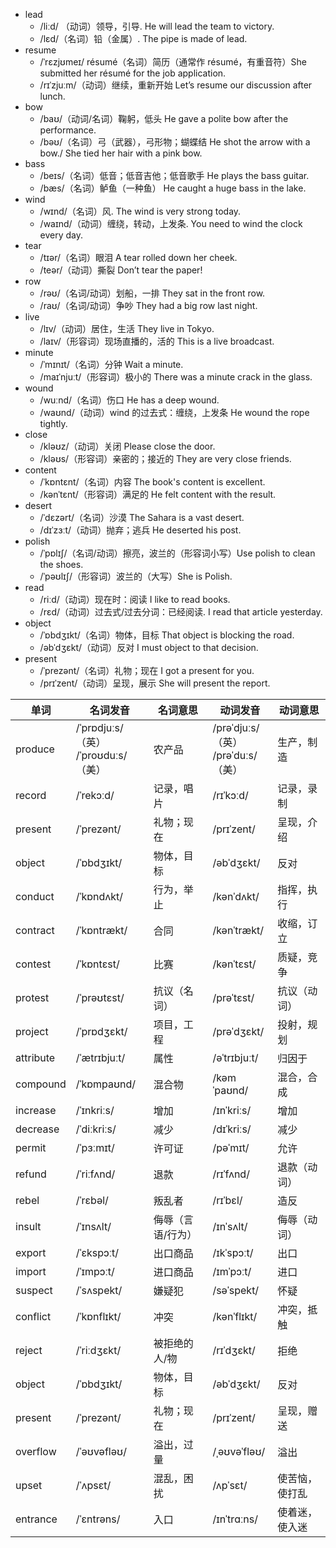 - lead
  - /liːd/ （动词）领导，引导. He will lead the team to victory.
  - /lɛd/（名词）铅（金属）. The pipe is made of lead.
- resume
  - /ˈrɛzjʊmeɪ/ résumé（名词）简历（通常作 résumé，有重音符）She submitted her résumé for the job application.
  - /rɪˈzjuːm/（动词）继续，重新开始 Let’s resume our discussion after lunch.
- bow
  - /baʊ/（动词/名词）鞠躬，低头 He gave a polite bow after the performance.
  - /bəʊ/（名词）弓（武器），弓形物；蝴蝶结 He shot the arrow with a bow./ She tied her hair with a pink bow.
- bass
  - /beɪs/（名词）低音；低音吉他；低音歌手 He plays the bass guitar.
  - /bæs/（名词）鲈鱼（一种鱼） He caught a huge bass in the lake.
- wind
  - /wɪnd/（名词）风. The wind is very strong today.
  - /waɪnd/（动词）缠绕，转动，上发条. You need to wind the clock every day.
- tear
  - /tɪər/（名词）眼泪 A tear rolled down her cheek.
  - /teər/（动词）撕裂 Don’t tear the paper!
- row
  - /rəʊ/（名词/动词）划船，一排 They sat in the front row.
  - /raʊ/（名词/动词）争吵 They had a big row last night.
- live
  - /lɪv/（动词）居住，生活 They live in Tokyo.
  - /laɪv/（形容词）现场直播的，活的 This is a live broadcast.
- minute
  - /ˈmɪnɪt/（名词）分钟 Wait a minute.
  - /maɪˈnjuːt/（形容词）极小的 There was a minute crack in the glass.
- wound
  - /wuːnd/（名词）伤口 He has a deep wound.
  - /waʊnd/（动词）wind 的过去式：缠绕，上发条 He wound the rope tightly.
- close
  - /kləʊz/（动词）关闭 Please close the door.
  - /kləʊs/（形容词）亲密的；接近的 They are very close friends.
- content
  - /ˈkɒntɛnt/（名词）内容 The book's content is excellent.
  - /kənˈtɛnt/（形容词）满足的 He felt content with the result.
- desert
  - /ˈdɛzərt/（名词）沙漠 The Sahara is a vast desert.
  - /dɪˈzɜːt/（动词）抛弃；逃兵 He deserted his post.
- polish
  - /ˈpɒlɪʃ/（名词/动词）擦亮，波兰的（形容词小写）Use polish to clean the shoes.
  - /ˈpəʊlɪʃ/（形容词）波兰的（大写）She is Polish.
- read
  - /riːd/（动词）现在时：阅读 I like to read books.
  - /rɛd/（动词）过去式/过去分词：已经阅读. I read that article yesterday.
- object
  - /ˈɒbdʒɪkt/（名词）物体，目标 That object is blocking the road.
  - /əbˈdʒɛkt/（动词）反对 I must object to that decision.
- present
  - /ˈprezənt/（名词）礼物；现在 I got a present for you.
  - /prɪˈzent/（动词）呈现，展示 She will present the report.

| 单词        | 名词发音                             | 名词意思      | 动词发音                            | 动词意思   |
| --------- | -------------------------------- | --------- | ------------------------------- | ------ |
| produce   | /ˈprɒdjuːs/（英）<br>/ˈproʊduːs/（美） | 农产品       | /prəˈdjuːs/（英）<br>/prəˈduːs/（美） | 生产，制造  |
| record    | /ˈrekɔːd/                        | 记录，唱片     | /rɪˈkɔːd/                       | 记录，录制  |
| present   | /ˈprezənt/                       | 礼物；现在     | /prɪˈzent/                      | 呈现，介绍  |
| object    | /ˈɒbdʒɪkt/                       | 物体，目标     | /əbˈdʒɛkt/                      | 反对     |
| conduct   | /ˈkɒndʌkt/                       | 行为，举止     | /kənˈdʌkt/                      | 指挥，执行  |
| contract  | /ˈkɒntrækt/                      | 合同        | /kənˈtrækt/                     | 收缩，订立  |
| contest   | /ˈkɒntɛst/                       | 比赛        | /kənˈtɛst/                      | 质疑，竞争  |
| protest   | /ˈprəʊtɛst/                      | 抗议（名词）    | /prəˈtɛst/                      | 抗议（动词） |
| project  | /ˈprɒdʒɛkt/ | 项目，工程   | /prəˈdʒɛkt/  | 投射，规划   |
| attribute | /ˈætrɪbjuːt/                     | 属性        | /əˈtrɪbjuːt/                    | 归因于    |
| compound | /ˈkɒmpaʊnd/ | 混合物     | /kəmˈpaʊnd/  | 混合，合成   |
| increase  | /ˈɪnkriːs/                       | 增加        | /ɪnˈkriːs/                      | 增加     |
| decrease  | /ˈdiːkriːs/                      | 减少        | /dɪˈkriːs/                      | 减少     |
| permit    | /ˈpɜːmɪt/                        | 许可证       | /pəˈmɪt/                        | 允许     |
| refund    | /ˈriːfʌnd/                       | 退款        | /rɪˈfʌnd/                       | 退款（动词） |
| rebel     | /ˈrɛbəl/                         | 叛乱者       | /rɪˈbɛl/                        | 造反     |
| insult    | /ˈɪnsʌlt/                        | 侮辱（言语/行为） | /ɪnˈsʌlt/                       | 侮辱（动词） |
| export    | /ˈɛkspɔːt/                       | 出口商品      | /ɪkˈspɔːt/                      | 出口     |
| import    | /ˈɪmpɔːt/                        | 进口商品      | /ɪmˈpɔːt/                       | 进口     |
| suspect  | /ˈsʌspekt/  | 嫌疑犯     | /səˈspekt/   | 怀疑      |
| conflict | /ˈkɒnflɪkt/ | 冲突      | /kənˈflɪkt/  | 冲突，抵触   |
| reject   | /ˈriːdʒɛkt/ | 被拒绝的人/物 | /rɪˈdʒɛkt/   | 拒绝      |
| object   | /ˈɒbdʒɪkt/  | 物体，目标   | /əbˈdʒɛkt/   | 反对      |
| present  | /ˈprezənt/  | 礼物；现在   | /prɪˈzent/   | 呈现，赠送   |
| overflow | /ˈəʊvəfləʊ/ | 溢出，过量   | /ˌəʊvəˈfləʊ/ | 溢出      |
| upset    | /ˈʌpsɛt/    | 混乱，困扰   | /ʌpˈsɛt/     | 使苦恼，使打乱 |
| entrance | /ˈɛntrəns/  | 入口      | /ɪnˈtrɑːns/  | 使着迷，使入迷 |

